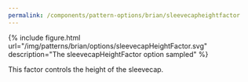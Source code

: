 ```yaml
---
permalink: /components/pattern-options/brian/sleevecapheightfactor
---
```

{% include figure.html url="/img/patterns/brian/options/sleevecapHeightFactor.svg" description="The sleevecapHeightFactor option sampled" %}

This factor controls the height of the sleevecap.
